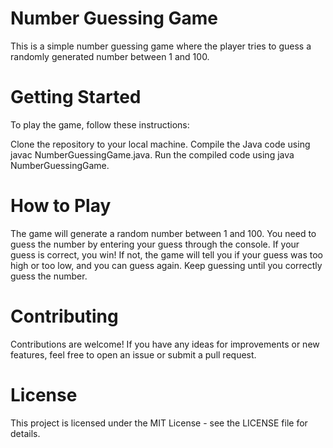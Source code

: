 # Number Guessing Game
This is a simple number guessing game where the player tries to guess a randomly generated number between 1 and 100.

# Getting Started
To play the game, follow these instructions:

Clone the repository to your local machine.
Compile the Java code using javac NumberGuessingGame.java.
Run the compiled code using java NumberGuessingGame.

# How to Play
The game will generate a random number between 1 and 100.
You need to guess the number by entering your guess through the console.
If your guess is correct, you win! If not, the game will tell you if your guess was too high or too low, and you can guess again.
Keep guessing until you correctly guess the number.

# Contributing
Contributions are welcome! If you have any ideas for improvements or new features, feel free to open an issue or submit a pull request.

# License
This project is licensed under the MIT License - see the LICENSE file for details.
